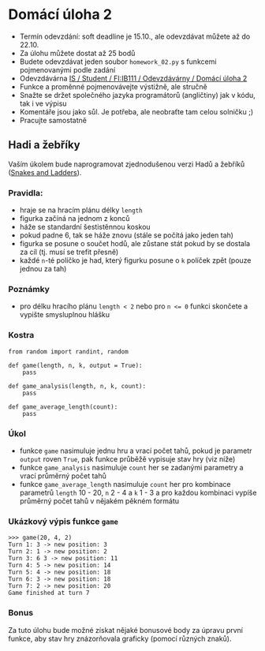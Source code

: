 # Domácí úloha 2
* Termín odevzdání: soft deadline je 15.10., ale odevzdávat můžete až do 22.10.
* Za úlohu můžete dostat až 25 bodů
* Budete odevzdávat jeden soubor `homework_02.py` s funkcemi pojmenovanými podle zadání
* Odevzdávárna  [IS / Student / FI:IB111 / Odevzdávárny / Domácí úloha 2](/el/1433/podzim2017/IB111/ode/s03/ode_hw2/)
* Funkce a proměnné pojmenovávejte výstižně, ale stručně
* Snažte se držet společného jazyka programátorů (angličtiny) jak v kódu, tak i ve výpisu
* Komentáře jsou jako sůl. Je potřeba, ale neobraťte tam celou solničku ;)
* Pracujte samostatně

## Hadi a žebříky
Vaším úkolem bude naprogramovat zjednodušenou verzi Hadů a žebříků ([Snakes and Ladders](https://en.wikipedia.org/wiki/Snakes_and_Ladders)).

### Pravidla:
* hraje se na hracím plánu délky `length`
* figurka začíná na jednom z konců
* háže se standardní šestistěnnou koskou
* pokud padne 6, tak se háže znovu (stále se počítá jako jeden tah)
* figurka se posune o součet hodů, ale zůstane stát pokud by se dostala za cíl (tj. musí se trefit přesně)
* každé `n`-té políčko je had, který figurku posune o `k` políček zpět (pouze jednou za tah)

### Poznámky
* pro délku hracího plánu `length < 2` nebo pro `n <= 0` funkci skončete a vypište smysluplnou hlášku

### Kostra
```
from random import randint, random

def game(length, n, k, output = True):
    pass
  
def game_analysis(length, n, k, count):
    pass
    
def game_average_length(count):
    pass
```

### Úkol
* funkce `game` nasimuluje jednu hru a vrací počet tahů, pokud je parametr `output` roven `True`, pak funkce průběžě vypisuje stav hry (viz níže)
* funkce `game_analysis` nasimuluje `count` her se zadanými parametry a vrací průměrný počet tahů
* funkce `game_average_length` nasimuluje `count` her pro kombinace parametrů `length` 10 - 20, `n` 2 - 4 a `k` 1 - 3 a pro každou kombinaci vypíše průměrný počet tahů v nějakém pěkném formátu

### Ukázkový výpis funkce `game`
```
>>> game(20, 4, 2)
Turn 1: 3 -> new position: 3
Turn 2: 1 -> new position: 2
Turn 3: 6 3 -> new position: 11
Turn 4: 5 -> new position: 14
Turn 5: 4 -> new position: 18
Turn 6: 3 -> new position: 18
Turn 7: 2 -> new position: 20
Game finished at turn 7
```

### Bonus
Za tuto úlohu bude možné získat nějaké bonusové body za úpravu první funkce, aby stav hry znázorňovala graficky (pomocí různých znaků).

